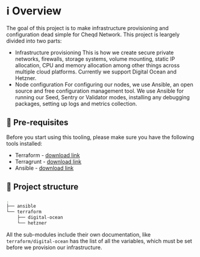 # ℹ️ Overview

The goal of this project is to make infrastructure provisioning and configuration dead simple for Cheqd Network. This
project is leargely divided into two parts:

- Infrastructure provisioning
	This is how we create secure private networks, firewalls, storage systems, volume mounting, static IP allocation,
	CPU and memory allocation among other things across multiple cloud platforms. Currently we support Digital Ocean
	and Hetzner.
- Node configuration
	For configuring our nodes, we use Ansible, an open source and free configuration management tool. We use Ansible for
	running our Seed, Sentry or Validator modes, installing any debugging packages, setting up logs and metrics
	collection.

## 🔧 Pre-requisites

Before you start using this tooling, please make sure you have the following tools installed:

- Terraform - [download link](https://www.terraform.io/downloads)
- Terragrunt - [download link](https://terragrunt.gruntwork.io/docs/getting-started/install/)
- Ansible - [download link](https://docs.ansible.com/ansible/latest/installation_guide/intro_installation.html)

## 🧬 Project structure

```bash
.
├── ansible
└── terraform
    ├── digital-ocean
    └── hetzner
```

All the sub-modules include their own documentation, like `terraform/digital-ocean` has the list of all the variables, which must be set before we provision our infrastructure.
